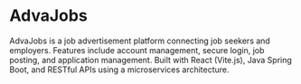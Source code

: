 # AdvaJobs
AdvaJobs is a job advertisement platform connecting job seekers and employers. Features include account management, secure login, job posting, and application management. Built with React (Vite.js), Java Spring Boot, and RESTful APIs using a microservices architecture.
